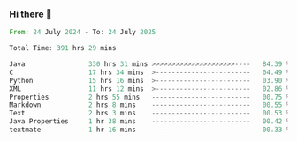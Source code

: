 ### Hi there 👋

<!--
**luoxuanzao/luoxuanzao** is a ✨ _special_ ✨ repository because its `README.md` (this file) appears on your GitHub profile.

Here are some ideas to get you started:

- 🔭 I’m currently working on ...
- 🌱 I’m currently learning ...
- 👯 I’m looking to collaborate on ...
- 🤔 I’m looking for help with ...
- 💬 Ask me about ...
- 📫 How to reach me: ...
- 😄 Pronouns: ...
- ⚡ Fun fact: ...
-->

<!--START_SECTION:waka-->

```rust
From: 24 July 2024 - To: 24 July 2025

Total Time: 391 hrs 29 mins

Java                330 hrs 31 mins >>>>>>>>>>>>>>>>>>>>>----   84.39 %
C                   17 hrs 34 mins  >------------------------   04.49 %
Python              15 hrs 16 mins  >------------------------   03.90 %
XML                 11 hrs 12 mins  >------------------------   02.86 %
Properties          2 hrs 55 mins   -------------------------   00.75 %
Markdown            2 hrs 8 mins    -------------------------   00.55 %
Text                2 hrs 3 mins    -------------------------   00.53 %
Java Properties     1 hr 38 mins    -------------------------   00.42 %
textmate            1 hr 16 mins    -------------------------   00.33 %
```

<!--END_SECTION:waka-->